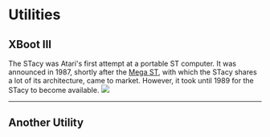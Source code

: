 Utilities
===========
XBoot III
--------

The STacy was Atari's first attempt at a portable ST computer. It was announced in 1987, shortly after the [Mega ST](atari_mega_st.md), with which the STacy shares a lot of its architecture, came to market. However, it took until 1989 for the STacy to become available.
![](/softwareimages/XBoot/XBootIII.png)

- - - -

Another Utility
--------
